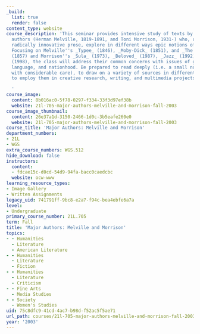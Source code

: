 ```yaml
---
_build:
  list: true
  render: false
content_type: website
course_description: 'This seminar provides intensive study of texts by two American
  authors (Herman Melville, 1819-1891, and Toni Morrison, 1931-) who, using lyrical,
  radically innovative prose, explore in different ways epic notions of American identity.
  Focusing on Melville''s _Typee_ (1846), _Moby-Dick_ (1851), and _The Confidence-Man_
  (1857) and Morrison''s _Sula_ (1973), _Beloved_ (1987), _Jazz_ (1992), and _Paradise_
  (1998), the class will address their common concerns with issues of gender, race,
  language, and nationhood. Be prepared to read deeply (i.e. a small number of texts
  with considerable care), to draw on a variety of sources in different media, and
  to employ them in creative research, writing, and multimedia projects.

  '
course_image:
  content: 8b016ac0-5f78-0297-f334-33f3d97ef38b
  website: 21l-705-major-authors-melville-and-morrison-fall-2003
course_image_thumbnail:
  content: 26e37a1d-3150-2466-1d0c-3b5eafe260e0
  website: 21l-705-major-authors-melville-and-morrison-fall-2003
course_title: 'Major Authors: Melville and Morrison'
department_numbers:
- 21L
- WGS
extra_course_numbers: WGS.512
hide_download: false
instructors:
  content:
  - fdcae15c-d0cd-54d9-94fa-bacc0caedcbc
  website: ocw-www
learning_resource_types:
- Image Gallery
- Written Assignments
legacy_uid: 741791ff-9bc8-e2a7-f94c-bea4ebfe6a7a
level:
- Undergraduate
primary_course_number: 21L.705
term: Fall
title: 'Major Authors: Melville and Morrison'
topics:
- - Humanities
  - Literature
  - American Literature
- - Humanities
  - Literature
  - Fiction
- - Humanities
  - Literature
  - Criticism
- - Fine Arts
  - Media Studies
- - Society
  - Women's Studies
uid: 75c8dfc9-41cd-4ac7-b98d-f52ac5f5ae71
url_path: courses/21l-705-major-authors-melville-and-morrison-fall-2003
year: '2003'
---
```

